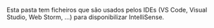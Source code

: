Esta pasta tem ficheiros que são usados pelos IDEs (VS Code, Visual Studio, Web Storm, ...) para disponibilizar IntelliSense.
